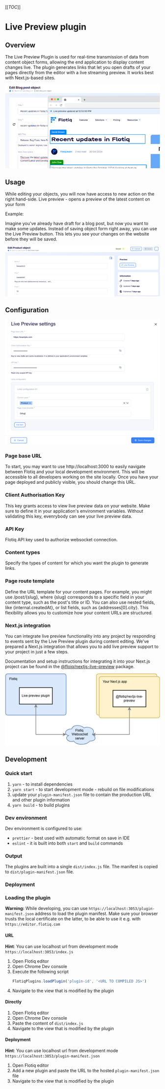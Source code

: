 [[_TOC_]]

# Live Preview plugin

## Overview

The Live Preview Plugin is used for real-time transmission of data from content object forms, allowing the end application to display content changes live.
The plugin generates links that let you open drafts of your pages directly from the editor with a live streaming preview.
It works best with Next.js-based sites.

![Live preview demo](./.docs/live-preview-ui.png)

## Usage

While editing your objects, you will now have access to new action on the right hand-side. Live preview - opens a preview of the latest content on your form

Example: 

Imagine you've already have draft for a blog post, but now you want to make some updates. Instead of saving object form right away, you can use the Live Preview button. This lets you see your changes on the website before they will be saved.

![Live preview button](./.docs/live-preview-button.png)

## Configuration

![Live Preview settings](./.docs/live-preview-settings.png)

### Page base URL

To start, you may want to use http://localhost:3000 to easily navigate between Flotiq and your local development environment. This will be accessible to all developers working on the site locally. Once you have your page deployed and publicly visible, you should change this URL.

### Client Authorisation Key

This key grants access to view live preview data on your website. Make sure to define it in your application's environment variables. Without validating this key, evenrybody can see your live preview data.

### API Key

Flotiq API key used to authorize websocket connection.

### Content types

Specify the types of content for which you want the plugin to generate links.

### Page route template

Define the URL template for your content pages. For example, you might use /post/{slug}, where {slug} corresponds to a specific field in your content type, such as the post's title or ID. You can also use nested fields, like {internal.createdAt}, or list fields, such as {addresses[0].city}. This flexibility allows you to customize how your content URLs are structured.

### Next.js integration

You can integrate live preview functionality into any project by responding to events sent by the Live Preview plugin during content editing.
We've prepared a Next.js integration that allows you to add live preview support to your project in just a few steps.

Documentation and setup instructions for integrating it into your Next.js project can be found in the [@floiq/nextjs-live-preview](https://www.npmjs.com/package/@flotiq/nextjs-live-preview) package.

![Live preview components](./.docs/live-preview-components.png)

## Development

### Quick start

1. `yarn` - to install dependencies
2. `yarn start` - to start development mode - rebuild on file modifications
3. update your `plugin-manifest.json` file to contain the production URL and other plugin information
4. `yarn build` - to build plugins

### Dev environment

Dev environment is configured to use:

* `prettier` - best used with automatic format on save in IDE
* `eslint` - it is built into both `start` and `build` commands

### Output

The plugins are built into a single `dist/index.js` file. The manifest is copied to `dist/plugin-manifest.json` file.

### Deployment

<!-- TO DO -->

### Loading the plugin

**Warning:** While developing, you can use  `https://localhost:3053/plugin-manifest.json` address to load the plugin manifest. Make sure your browser trusts the local certificate on the latter, to be able to use it e.g. with `https://editor.flotiq.com`

#### URL

**Hint**: You can use localhost url from development mode `https://localhost:3053/index.js`

1. Open Flotiq editor
2. Open Chrome Dev console
3. Execute the following script
   ```javascript
   FlotiqPlugins.loadPlugin('plugin-id', '<URL TO COMPILED JS>')
   ```
4. Navigate to the view that is modified by the plugin

#### Directly

1. Open Flotiq editor
2. Open Chrome Dev console
3. Paste the content of `dist/index.js` 
4. Navigate to the view that is modified by the plugin

#### Deployment

**Hint**: You can use localhost url from development mode `https://localhost:3053/plugin-manifest.json`

1. Open Flotiq editor
2. Add a new plugin and paste the URL to the hosted `plugin-manifest.json` file
3. Navigate to the view that is modified by the plugin
